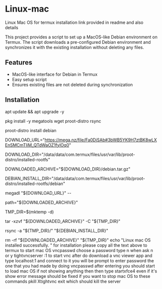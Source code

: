 # Linux-mac
Linux Mac OS for termux installation link provided in readme and also details

This project provides a script to set up a MacOS-like Debian environment on Termux. The script downloads a pre-configured Debian environment and synchronizes it with the existing installation without deleting any files.

## Features

- MacOS-like interface for Debian in Termux
- Easy setup script
- Ensures existing files are not deleted during synchronization

## Installation

apt update && apt upgrade -y

pkg install -y megatools wget proot-distro rsync

proot-distro install debian

DOWNLOAD_URL="https://mega.nz/file/Fa0DjSAb#3bWB5YK9H7ztBK8wLXEnSMCmTliM_QTdWaOZ1fylOq0"

DOWNLOAD_DIR="/data/data/com.termux/files/usr/var/lib/proot-distro/installed-rootfs"

DOWNLOADED_ARCHIVE="${DOWNLOAD_DIR}/debian.tar.gz"

DEBIAN_INSTALL_DIR="/data/data/com.termux/files/usr/var/lib/proot-distro/installed-rootfs/debian"

megadl "${DOWNLOAD_URL}" --

path="${DOWNLOADED_ARCHIVE}"

TMP_DIR=$(mktemp -d)

tar -xzvf "${DOWNLOADED_ARCHIVE}" -C "${TMP_DIR}"

rsync -a "${TMP_DIR}/" "${DEBIAN_INSTALL_DIR}"

rm -rf "${DOWNLOADED_ARCHIVE}" "${TMP_DIR}"
echo "Linux mac OS installed successfully.
"
for installation please copy all the text above to termux
to start mac OS
vncpasswd
choose a password 
type n when ask n or y
tightvncserver :1
to start vnc
after do download a vnc viewer app and type localhost:1
and connect to it you will be prompt to enter password the one that you had made by doing vncpasswd after entering you should start to load mac OS
if not showing anything then then
type 
startxfce4
even if it's show error message should be fixed
 if you want to stop mac OS to these commands
pkill Xtightvnc
exit
which should kill the server
